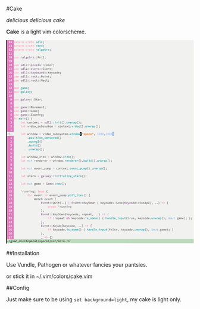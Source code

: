 #Cake

*delicious delicious cake*

**Cake** is a light vim colorscheme.

![rust-example](screenshots/rust.png)

##Installation

Use Vundle, Pathogen or whatever fancies your pantsies.

or stick it in ~/.vim/colors/cake.vim

##Config

Just make sure to be using `set background=light`, my cake is light only.
